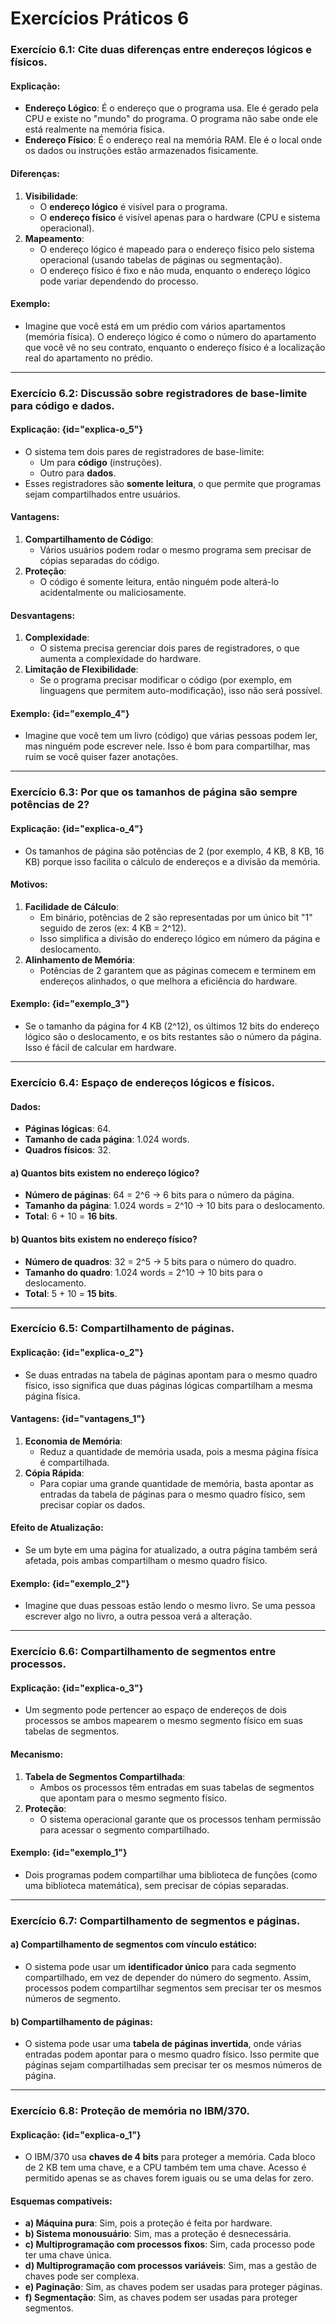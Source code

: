 # Exercícios Práticos 6


### **Exercício 6.1: Cite duas diferenças entre endereços lógicos e físicos.**

#### Explicação:
- **Endereço Lógico**: É o endereço que o programa usa. Ele é gerado pela CPU e existe no "mundo" do programa. O programa não sabe onde ele está realmente na memória física.
- **Endereço Físico**: É o endereço real na memória RAM. Ele é o local onde os dados ou instruções estão armazenados fisicamente.

#### Diferenças:
1. **Visibilidade**:
   - O **endereço lógico** é visível para o programa.
   - O **endereço físico** é visível apenas para o hardware (CPU e sistema operacional).
2. **Mapeamento**:
   - O endereço lógico é mapeado para o endereço físico pelo sistema operacional (usando tabelas de páginas ou segmentação).
   - O endereço físico é fixo e não muda, enquanto o endereço lógico pode variar dependendo do processo.

#### Exemplo:
- Imagine que você está em um prédio com vários apartamentos (memória física). O endereço lógico é como o número do apartamento que você vê no seu contrato, enquanto o endereço físico é a localização real do apartamento no prédio.

---

### **Exercício 6.2: Discussão sobre registradores de base-limite para código e dados.**

#### Explicação: {id="explica-o_5"}
- O sistema tem dois pares de registradores de base-limite:
  - Um para **código** (instruções).
  - Outro para **dados**.
- Esses registradores são **somente leitura**, o que permite que programas sejam compartilhados entre usuários.

#### Vantagens:
1. **Compartilhamento de Código**:
   - Vários usuários podem rodar o mesmo programa sem precisar de cópias separadas do código.
2. **Proteção**:
   - O código é somente leitura, então ninguém pode alterá-lo acidentalmente ou maliciosamente.

#### Desvantagens:
1. **Complexidade**:
   - O sistema precisa gerenciar dois pares de registradores, o que aumenta a complexidade do hardware.
2. **Limitação de Flexibilidade**:
   - Se o programa precisar modificar o código (por exemplo, em linguagens que permitem auto-modificação), isso não será possível.

#### Exemplo: {id="exemplo_4"}
- Imagine que você tem um livro (código) que várias pessoas podem ler, mas ninguém pode escrever nele. Isso é bom para compartilhar, mas ruim se você quiser fazer anotações.

---

### **Exercício 6.3: Por que os tamanhos de página são sempre potências de 2?**

#### Explicação: {id="explica-o_4"}
- Os tamanhos de página são potências de 2 (por exemplo, 4 KB, 8 KB, 16 KB) porque isso facilita o cálculo de endereços e a divisão da memória.

#### Motivos:
1. **Facilidade de Cálculo**:
   - Em binário, potências de 2 são representadas por um único bit "1" seguido de zeros (ex: 4 KB = 2^12).
   - Isso simplifica a divisão do endereço lógico em número da página e deslocamento.
2. **Alinhamento de Memória**:
   - Potências de 2 garantem que as páginas comecem e terminem em endereços alinhados, o que melhora a eficiência do hardware.

#### Exemplo: {id="exemplo_3"}
- Se o tamanho da página for 4 KB (2^12), os últimos 12 bits do endereço lógico são o deslocamento, e os bits restantes são o número da página. Isso é fácil de calcular em hardware.

---

### **Exercício 6.4: Espaço de endereços lógicos e físicos.**

#### Dados:
- **Páginas lógicas**: 64.
- **Tamanho de cada página**: 1.024 words.
- **Quadros físicos**: 32.

#### a) Quantos bits existem no endereço lógico?
- **Número de páginas**: 64 = 2^6 → 6 bits para o número da página.
- **Tamanho da página**: 1.024 words = 2^10 → 10 bits para o deslocamento.
- **Total**: 6 + 10 = **16 bits**.

#### b) Quantos bits existem no endereço físico?
- **Número de quadros**: 32 = 2^5 → 5 bits para o número do quadro.
- **Tamanho do quadro**: 1.024 words = 2^10 → 10 bits para o deslocamento.
- **Total**: 5 + 10 = **15 bits**.

---

### **Exercício 6.5: Compartilhamento de páginas.**

#### Explicação: {id="explica-o_2"}
- Se duas entradas na tabela de páginas apontam para o mesmo quadro físico, isso significa que duas páginas lógicas compartilham a mesma página física.

#### Vantagens: {id="vantagens_1"}
1. **Economia de Memória**:
   - Reduz a quantidade de memória usada, pois a mesma página física é compartilhada.
2. **Cópia Rápida**:
   - Para copiar uma grande quantidade de memória, basta apontar as entradas da tabela de páginas para o mesmo quadro físico, sem precisar copiar os dados.

#### Efeito de Atualização:
- Se um byte em uma página for atualizado, a outra página também será afetada, pois ambas compartilham o mesmo quadro físico.

#### Exemplo: {id="exemplo_2"}
- Imagine que duas pessoas estão lendo o mesmo livro. Se uma pessoa escrever algo no livro, a outra pessoa verá a alteração.

---

### **Exercício 6.6: Compartilhamento de segmentos entre processos.**

#### Explicação: {id="explica-o_3"}
- Um segmento pode pertencer ao espaço de endereços de dois processos se ambos mapearem o mesmo segmento físico em suas tabelas de segmentos.

#### Mecanismo:
1. **Tabela de Segmentos Compartilhada**:
   - Ambos os processos têm entradas em suas tabelas de segmentos que apontam para o mesmo segmento físico.
2. **Proteção**:
   - O sistema operacional garante que os processos tenham permissão para acessar o segmento compartilhado.

#### Exemplo: {id="exemplo_1"}
- Dois programas podem compartilhar uma biblioteca de funções (como uma biblioteca matemática), sem precisar de cópias separadas.

---

### **Exercício 6.7: Compartilhamento de segmentos e páginas.**

#### a) Compartilhamento de segmentos com vínculo estático:
- O sistema pode usar um **identificador único** para cada segmento compartilhado, em vez de depender do número do segmento. Assim, processos podem compartilhar segmentos sem precisar ter os mesmos números de segmento.

#### b) Compartilhamento de páginas:
- O sistema pode usar uma **tabela de páginas invertida**, onde várias entradas podem apontar para o mesmo quadro físico. Isso permite que páginas sejam compartilhadas sem precisar ter os mesmos números de página.

---

### **Exercício 6.8: Proteção de memória no IBM/370.**

#### Explicação: {id="explica-o_1"}
- O IBM/370 usa **chaves de 4 bits** para proteger a memória. Cada bloco de 2 KB tem uma chave, e a CPU também tem uma chave. Acesso é permitido apenas se as chaves forem iguais ou se uma delas for zero.

#### Esquemas compatíveis:
- **a) Máquina pura**: Sim, pois a proteção é feita por hardware.
- **b) Sistema monousuário**: Sim, mas a proteção é desnecessária.
- **c) Multiprogramação com processos fixos**: Sim, cada processo pode ter uma chave única.
- **d) Multiprogramação com processos variáveis**: Sim, mas a gestão de chaves pode ser complexa.
- **e) Paginação**: Sim, as chaves podem ser usadas para proteger páginas.
- **f) Segmentação**: Sim, as chaves podem ser usadas para proteger segmentos.
